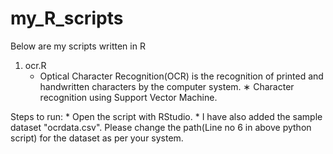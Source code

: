 # my_R_scripts

Below are my scripts written in R

1. ocr.R
	* Optical Character Recognition(OCR) is the recognition of printed and handwritten characters by the computer system.
	∗ Character recognition using Support Vector Machine.

Steps to run:
	* Open the script with RStudio.
	* I have also added the sample dataset "ocrdata.csv". Please change the path(Line no 6 in above python script) for the dataset as per your system.